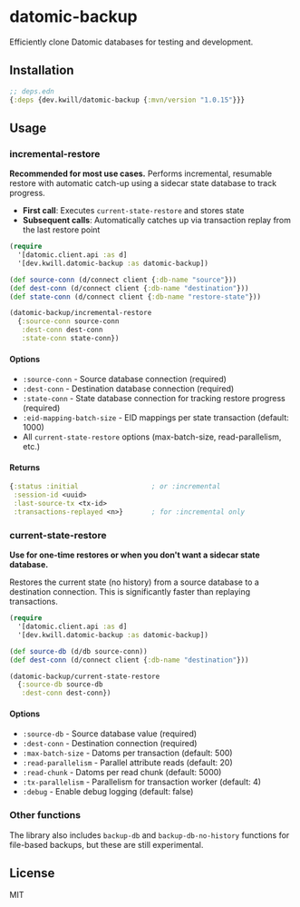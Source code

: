 # datomic-backup

Efficiently clone Datomic databases for testing and development.

## Installation

```clojure
;; deps.edn
{:deps {dev.kwill/datomic-backup {:mvn/version "1.0.15"}}}
```

## Usage

### incremental-restore

**Recommended for most use cases.** Performs incremental, resumable restore with automatic catch-up using a sidecar state database to track progress.

- **First call**: Executes `current-state-restore` and stores state
- **Subsequent calls**: Automatically catches up via transaction replay from the last restore point

```clojure
(require
  '[datomic.client.api :as d]
  '[dev.kwill.datomic-backup :as datomic-backup])

(def source-conn (d/connect client {:db-name "source"}))
(def dest-conn (d/connect client {:db-name "destination"}))
(def state-conn (d/connect client {:db-name "restore-state"}))

(datomic-backup/incremental-restore
  {:source-conn source-conn
   :dest-conn dest-conn
   :state-conn state-conn})
```

#### Options

- `:source-conn` - Source database connection (required)
- `:dest-conn` - Destination database connection (required)
- `:state-conn` - State database connection for tracking restore progress (required)
- `:eid-mapping-batch-size` - EID mappings per state transaction (default: 1000)
- All `current-state-restore` options (max-batch-size, read-parallelism, etc.)

#### Returns

```clojure
{:status :initial                  ; or :incremental
 :session-id <uuid>
 :last-source-tx <tx-id>
 :transactions-replayed <n>}       ; for :incremental only
```

### current-state-restore

**Use for one-time restores or when you don't want a sidecar state database.**

Restores the current state (no history) from a source database to a destination connection. This is significantly faster than replaying transactions.

```clojure
(require
  '[datomic.client.api :as d]
  '[dev.kwill.datomic-backup :as datomic-backup])

(def source-db (d/db source-conn))
(def dest-conn (d/connect client {:db-name "destination"}))

(datomic-backup/current-state-restore
  {:source-db source-db
   :dest-conn dest-conn})
```

#### Options

- `:source-db` - Source database value (required)
- `:dest-conn` - Destination connection (required)
- `:max-batch-size` - Datoms per transaction (default: 500)
- `:read-parallelism` - Parallel attribute reads (default: 20)
- `:read-chunk` - Datoms per read chunk (default: 5000)
- `:tx-parallelism` - Parallelism for transaction worker (default: 4)
- `:debug` - Enable debug logging (default: false)

### Other functions

The library also includes `backup-db` and `backup-db-no-history` functions for file-based backups, but these are still experimental.

## License

MIT
